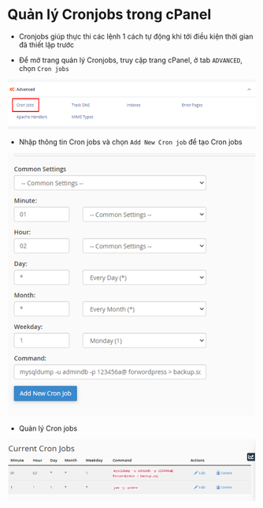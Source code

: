 # Quản lý Cronjobs trong cPanel

- Cronjobs giúp thực thi các lệnh 1 cách tự động khi tới điều kiện thời gian đã thiết lập trước

- Để mở trang quản lý Cronjobs, truy cập trang cPanel, ở tab ```ADVANCED```, chọn ```Cron jobs```

![](./images/cp_47.png)

- Nhập thông tin Cron jobs và chọn ```Add New Cron job``` để tạo Cron jobs

![](./images/cp_48.png)

- Quản lý Cron jobs

![](./images/cp_49.png)
